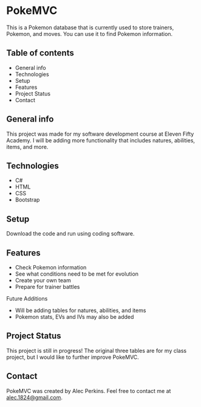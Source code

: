 # PokeMVC
  This is a Pokemon database that is currently used to store trainers, Pokemon, and moves. You can use it to find Pokemon information.
  
## Table of contents
  * General info
  * Technologies
  * Setup
  * Features
  * Project Status
  * Contact
  
## General info
  This project was made for my software development course at Eleven Fifty Academy. I will be adding more functionality that includes natures, abilities, items, and more.
  
## Technologies
  * C#
  * HTML
  * CSS
  * Bootstrap
  
## Setup
  Download the code and run using coding software.
  
## Features
  * Check Pokemon information
  * See what conditions need to be met for evolution
  * Create your own team
  * Prepare for trainer battles
  
Future Additions
  * Will be adding tables for natures, abilities, and items
  * Pokemon stats, EVs and IVs may also be added
  
## Project Status
  This project is still in progress! The original three tables are for my class project, but I would like to further improve PokeMVC.

## Contact
  PokeMVC was created by Alec Perkins. Feel free to contact me at alec.1824@gmail.com.

  
